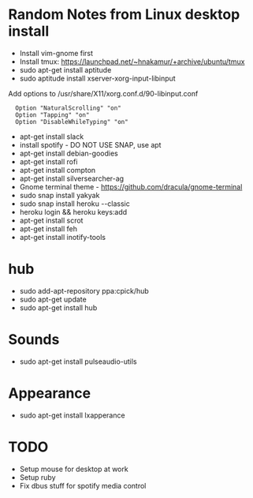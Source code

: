 # Random Notes from Linux desktop install

* Install vim-gnome first
* Install tmux: https://launchpad.net/~hnakamur/+archive/ubuntu/tmux
* sudo apt-get install aptitude
* sudo aptitude install xserver-xorg-input-libinput

Add options to /usr/share/X11/xorg.conf.d/90-libinput.conf
```
  Option "NaturalScrolling" "on"
  Option "Tapping" "on"
  Option "DisableWhileTyping" "on"

```

* apt-get install slack
* install spotify - DO NOT USE SNAP, use apt
* apt-get install debian-goodies
* apt-get install rofi
* apt-get install compton
* apt-get install silversearcher-ag
* Gnome terminal theme - https://github.com/dracula/gnome-terminal
* sudo snap install yakyak
* sudo snap install heroku --classic
* heroku login && heroku keys:add
* apt-get install scrot
* apt-get install feh
* apt-get install inotify-tools

# hub
* sudo add-apt-repository ppa:cpick/hub
* sudo apt-get update
* sudo apt-get install hub

# Sounds

* sudo apt-get install pulseaudio-utils

# Appearance
* sudo apt-get install lxapperance

# TODO
* Setup mouse for desktop at work
* Setup ruby
* Fix dbus stuff for spotify media control
